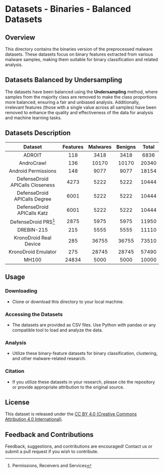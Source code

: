 # Datasets - Binaries - Balanced Datasets

## Overview
This directory contains the binaries version of the preprocessed malware datasets. These datasets focus on binary features extracted from various malware samples, making them suitable for binary classification and related analysis.

## Datasets Balanced by Undersampling

The datasets have been balanced using the **Undersampling** method, where samples from the majority class are removed to make the class proportions more balanced, ensuring a fair and unbiased analysis. Additionally, irrelevant features (those with a single value across all samples) have been removed to enhance the quality and effectiveness of the data for analysis and machine learning tasks.

## Datasets Description

|             Dataset               | Features | Malwares | Benigns | Total |
|:---------------------------------:|:--------:|:--------:|:-------:|:-----:|
|             ADROIT                |   118    |   3418   |   3418  |  6836 |
|           AndroCrawl              |   136    |   10170  |  10170  | 20340 |
|       Android Permissions         |   148    |   9077   |   9077  | 18154 |
|  DefenseDroid APICalls Closeness  |   4273   |   5222   |   5222  | 10444 |
|   DefenseDroid APICalls Degree    |   6001   |   5222   |   5222  | 10444 |
|    DefenseDroid APICalls Katz     |   6001   |   5222   |   5222  | 10444 |
|      DefenseDroid PRS[^PRS]       |   2875   |   5975   |   5975  | 11950 |
|           DREBIN-215              |   215    |   5555   |   5555  | 11110 |
|      KronoDroid Real Device       |   285    |   36755  |  36755  | 73510 |
|        KronoDroid Emulator        |   275    |   28745  |  28745  | 57490 |
|             MH100                 |   24834  |   5000   |  5000   | 10000 |

[^PRS]: Permissions, Receivers and Services

## Usage

### Downloading

- Clone or download this directory to your local machine.

### Accessing the Datasets

- The datasets are provided as CSV files. Use Python with pandas or any compatible tool to load and analyze the data.

### Analysis

- Utilize these binary-feature datasets for binary classification, clustering, and other malware-related research.

### Citation

- If you utilize these datasets in your research, please cite the repository or provide appropriate attribution to the original source.

## License

This dataset is released under the [CC BY 4.0 (Creative Commons Attribution 4.0 International)](https://creativecommons.org/licenses/by/4.0/).

## Feedback and Contributions

Feedback, suggestions, and contributions are encouraged! Contact us or submit a pull request if you wish to contribute.
